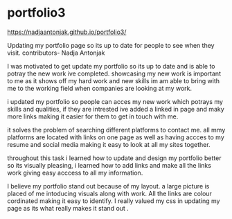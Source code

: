# portfolio3


https://nadjaantonjak.github.io/portfolio3/

Updating my portfolio page so its up to date for people to see when they visit. contributors- Nadja Antonjak

I was motivated to get update my portfolio so its up to date and is able to potray the new work ive completed. showcasing my new work is important to me as it shows off my hard work and new skills im am able to bring with me to the working field when companies are looking at my work.

i updated my portfolio so people can acces my new work which potrays my skills and qualities, if they are intrested ive added a linked in page and maky more links making it easier for them to get in touch with me.

it solves the problem of searching different platforms to contact me. all mmy platforms are located with links on one page as well as having accces to my resume and social media making it easy to look at all my sites together.

throughout this task i learned how to update and design my portfolio better so its visually pleasing, i learned how to add links and make all the links work giving easy acccess to all my information.

I believe my portfolio stand out because of my layout. a large picture is placed of me intoducing visuals along with work. All the links are colour cordinated making it easy to identify. I really valued my css in updating my page as its what really makes it stand out .
